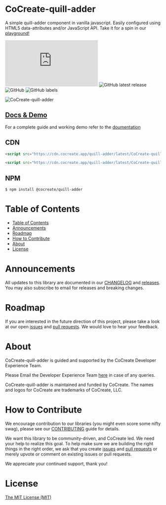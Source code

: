 # CoCreate-quill-adder

A simple quill-adder component in vanilla javascript. Easily configured using HTML5 data-attributes and/or JavaScript API. Take it for a spin in our [playground!](https://cocreate.app/docs/quill-adder)

![GitHub file size in bytes](https://img.shields.io/github/size/CoCreate-app/CoCreate-quill-adder/dist/CoCreate-quill-adder.min.js?label=minified%20size&style=for-the-badge)
![GitHub latest release](https://img.shields.io/github/v/release/CoCreate-app/CoCreate-quill-adder?style=for-the-badge)
![GitHub](https://img.shields.io/github/license/CoCreate-app/CoCreate-quill-adder?style=for-the-badge)
![GitHub labels](https://img.shields.io/github/labels/CoCreate-app/CoCreate-quill-adder/help%20wanted?style=for-the-badge)

![CoCreate-quill-adder](https://cdn.cocreate.app/docs/CoCreate-quill-adder.gif)

## [Docs & Demo](https://cocreate.app/docs/clone)

For a complete guide and working demo refer to the [doumentation](https://cocreate.app/docs/quill-adder)

## CDN

```html
<script src="https://cdn.cocreate.app/quill-adder/latest/CoCreate-quill-adder.min.js"></script>
```

```html
<script src="https://cdn.cocreate.app/quill-adder/latest/CoCreate-quill-adder.min.css"></script>
```

## NPM

```shell
$ npm install @cocreate/quill-adder
```

# Table of Contents

- [Table of Contents](#table-of-contents)
- [Announcements](#announcements)
- [Roadmap](#roadmap)
- [How to Contribute](#how-to-contribute)
- [About](#about)
- [License](#license)

<a name="announcements"></a>

# Announcements

All updates to this library are documented in our [CHANGELOG](https://github.com/CoCreate-app/CoCreate-quill-adder/blob/master/CHANGELOG.md) and [releases](https://github.com/CoCreate-app/CoCreate-quill-adder/releases). You may also subscribe to email for releases and breaking changes.

<a name="roadmap"></a>

# Roadmap

If you are interested in the future direction of this project, please take a look at our open [issues](https://github.com/CoCreate-app/CoCreate-quill-adder/issues) and [pull requests](https://github.com/CoCreate-app/CoCreate-quill-adder/pulls). We would love to hear your feedback.

<a name="about"></a>

# About

CoCreate-quill-adder is guided and supported by the CoCreate Developer Experience Team.

Please Email the Developer Experience Team [here](mailto:develop@cocreate.app) in case of any queries.

CoCreate-quill-adder is maintained and funded by CoCreate. The names and logos for CoCreate are trademarks of CoCreate, LLC.

<a name="contribute"></a>

# How to Contribute

We encourage contribution to our libraries (you might even score some nifty swag), please see our [CONTRIBUTING](https://github.com/CoCreate-app/CoCreate-quill-adder/blob/master/CONTRIBUTING.md) guide for details.

We want this library to be community-driven, and CoCreate led. We need your help to realize this goal. To help make sure we are building the right things in the right order, we ask that you create [issues](https://github.com/CoCreate-app/CoCreate-quill-adder/issues) and [pull requests](https://github.com/CoCreate-app/CoCreate-quill-adder/pulls) or merely upvote or comment on existing issues or pull requests.

We appreciate your continued support, thank you!

# License

[The MIT License (MIT)](https://github.com/CoCreate-app/CoCreate-quill-adder/blob/master/LICENSE)
